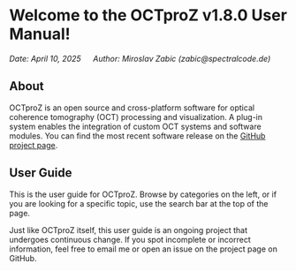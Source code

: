 # Welcome to the OCTproZ v1.8.0 User Manual!

*Date: April 10, 2025 &emsp; Author: Miroslav Zabic (zabic<span style="display:none">magic</span>@spectralcode.de)</small></p>*

## About

OCTproZ is an open source and cross-platform software for optical coherence tomography (OCT) processing and visualization. A plug-in system enables the integration of custom OCT systems and software modules. You can find the most recent software release on the [GitHub project page](https://github.com/spectralcode/OCTproZ).

## User Guide
This is the user guide for OCTproZ. Browse by categories on the left, or if you are looking for a specific topic, use the search bar at the top of the page.

Just like OCTproZ itself, this user guide is an ongoing project that undergoes continuous change. If you spot incomplete or incorrect information, feel free to email me or open an issue on the project page on GitHub.
